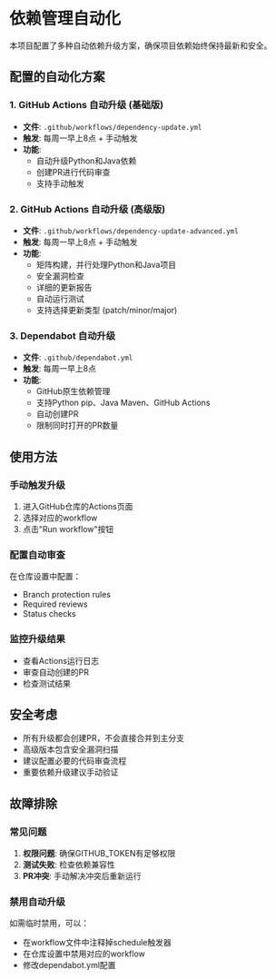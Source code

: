 # 依赖管理自动化

本项目配置了多种自动依赖升级方案，确保项目依赖始终保持最新和安全。

## 配置的自动化方案

### 1. GitHub Actions 自动升级 (基础版)
- **文件**: `.github/workflows/dependency-update.yml`
- **触发**: 每周一早上8点 + 手动触发
- **功能**: 
  - 自动升级Python和Java依赖
  - 创建PR进行代码审查
  - 支持手动触发

### 2. GitHub Actions 自动升级 (高级版)
- **文件**: `.github/workflows/dependency-update-advanced.yml`
- **触发**: 每周一早上8点 + 手动触发
- **功能**:
  - 矩阵构建，并行处理Python和Java项目
  - 安全漏洞检查
  - 详细的更新报告
  - 自动运行测试
  - 支持选择更新类型 (patch/minor/major)

### 3. Dependabot 自动升级
- **文件**: `.github/dependabot.yml`
- **触发**: 每周一早上8点
- **功能**:
  - GitHub原生依赖管理
  - 支持Python pip、Java Maven、GitHub Actions
  - 自动创建PR
  - 限制同时打开的PR数量

## 使用方法

### 手动触发升级
1. 进入GitHub仓库的Actions页面
2. 选择对应的workflow
3. 点击"Run workflow"按钮

### 配置自动审查
在仓库设置中配置：
- Branch protection rules
- Required reviews
- Status checks

### 监控升级结果
- 查看Actions运行日志
- 审查自动创建的PR
- 检查测试结果

## 安全考虑

- 所有升级都会创建PR，不会直接合并到主分支
- 高级版本包含安全漏洞扫描
- 建议配置必要的代码审查流程
- 重要依赖升级建议手动验证

## 故障排除

### 常见问题
1. **权限问题**: 确保GITHUB_TOKEN有足够权限
2. **测试失败**: 检查依赖兼容性
3. **PR冲突**: 手动解决冲突后重新运行

### 禁用自动升级
如需临时禁用，可以：
- 在workflow文件中注释掉schedule触发器
- 在仓库设置中禁用对应的workflow
- 修改dependabot.yml配置
